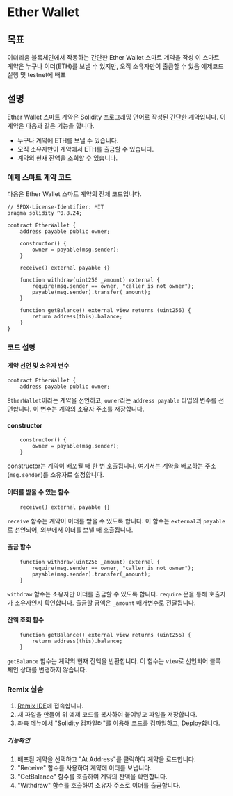# Ether Wallet

## 목표

이더리움 블록체인에서 작동하는 간단한 Ether Wallet 스마트 계약을 작성
이 스마트 계약은 누구나 이더(ETH)를 보낼 수 있지만, 오직 소유자만이 출금할 수 있음
예제코드 실행 및 testnet에 배포

## 설명

Ether Wallet 스마트 계약은 Solidity 프로그래밍 언어로 작성된 간단한 계약입니다.
이 계약은 다음과 같은 기능을 합니다.

- 누구나 계약에 ETH를 보낼 수 있습니다.
- 오직 소유자만이 계약에서 ETH를 출금할 수 있습니다.
- 계약의 현재 잔액을 조회할 수 있습니다.

### 예제 스마트 계약 코드

다음은 Ether Wallet 스마트 계약의 전체 코드입니다.

```solidity
// SPDX-License-Identifier: MIT
pragma solidity ^0.8.24;

contract EtherWallet {
    address payable public owner;

    constructor() {
        owner = payable(msg.sender);
    }

    receive() external payable {}

    function withdraw(uint256 _amount) external {
        require(msg.sender == owner, "caller is not owner");
        payable(msg.sender).transfer(_amount);
    }

    function getBalance() external view returns (uint256) {
        return address(this).balance;
    }
}
```

### 코드 설명

#### 계약 선언 및 소유자 변수

```solidity
contract EtherWallet {
    address payable public owner;
```

`EtherWallet`이라는 계약을 선언하고, `owner`라는 `address payable` 타입의 변수를 선언합니다. 이 변수는 계약의 소유자 주소를 저장합니다.

#### constructor

```solidity
    constructor() {
        owner = payable(msg.sender);
    }
```

constructor는 계약이 배포될 때 한 번 호출됩니다. 여기서는 계약을 배포하는 주소(`msg.sender`)를 소유자로 설정합니다.

#### 이더를 받을 수 있는 함수

```solidity
    receive() external payable {}
```

`receive` 함수는 계약이 이더를 받을 수 있도록 합니다. 이 함수는 `external`과 `payable`로 선언되어, 외부에서 이더를 보낼 때 호출됩니다.

#### 출금 함수

```solidity
    function withdraw(uint256 _amount) external {
        require(msg.sender == owner, "caller is not owner");
        payable(msg.sender).transfer(_amount);
    }
```

`withdraw` 함수는 소유자만 이더를 출금할 수 있도록 합니다. `require` 문을 통해 호출자가 소유자인지 확인합니다. 출금할 금액은 `_amount` 매개변수로 전달됩니다.

#### 잔액 조회 함수

```solidity
    function getBalance() external view returns (uint256) {
        return address(this).balance;
    }
```

`getBalance` 함수는 계약의 현재 잔액을 반환합니다. 이 함수는 `view`로 선언되어 블록체인 상태를 변경하지 않습니다.

### Remix 실습

1. [Remix IDE](https://remix.ethereum.org/)에 접속합니다.
2. 새 파일을 만들어 위 예제 코드를 복사하여 붙여넣고 파일을 저장합니다.
3. 좌측 메뉴에서 "Solidity 컴파일러"를 이용해 코드를 컴파일하고, Deploy합니다.

##### 기능확인

1. 배포된 계약을 선택하고 "At Address"를 클릭하여 계약을 로드합니다.
2. "Receive" 함수를 사용하여 계약에 이더를 보냅니다.
3. "GetBalance" 함수를 호출하여 계약의 잔액을 확인합니다.
4. "Withdraw" 함수를 호출하여 소유자 주소로 이더를 출금합니다.
